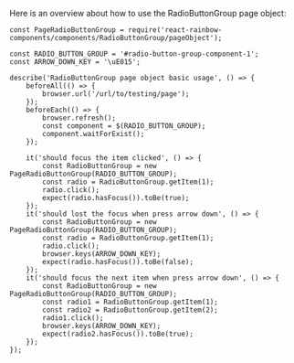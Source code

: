 Here is an overview about how to use the RadioButtonGroup page object:

    const PageRadioButtonGroup = require('react-rainbow-components/components/RadioButtonGroup/pageObject');

    const RADIO_BUTTON_GROUP = '#radio-button-group-component-1';
    const ARROW_DOWN_KEY = '\uE015';

    describe('RadioButtonGroup page object basic usage', () => {
        beforeAll(() => {
            browser.url('/url/to/testing/page');
        });
        beforeEach(() => {
            browser.refresh();
            const component = $(RADIO_BUTTON_GROUP);
            component.waitForExist();
        });

        it('should focus the item clicked', () => {
            const RadioButtonGroup = new PageRadioButtonGroup(RADIO_BUTTON_GROUP);
            const radio = RadioButtonGroup.getItem(1);
            radio.click();
            expect(radio.hasFocus()).toBe(true);
        });
        it('should lost the focus when press arrow down', () => {
            const RadioButtonGroup = new PageRadioButtonGroup(RADIO_BUTTON_GROUP);
            const radio = RadioButtonGroup.getItem(1);
            radio.click();
            browser.keys(ARROW_DOWN_KEY);
            expect(radio.hasFocus()).toBe(false);
        });
        it('should focus the next item when press arrow down', () => {
            const RadioButtonGroup = new PageRadioButtonGroup(RADIO_BUTTON_GROUP);
            const radio1 = RadioButtonGroup.getItem(1);
            const radio2 = RadioButtonGroup.getItem(2);
            radio1.click();
            browser.keys(ARROW_DOWN_KEY);
            expect(radio2.hasFocus()).toBe(true);
        });
    });
